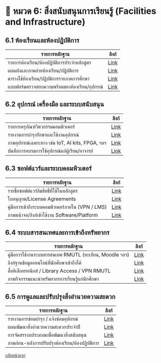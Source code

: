 # 📘 หมวด 6: สิ่งสนับสนุนการเรียนรู้ (Facilities and Infrastructure)

## 6.1 ห้องเรียนและห้องปฏิบัติการ

| รายการหลักฐาน | ลิงก์ |
|----------------|-------|
| รายการห้องเรียน/ห้องปฏิบัติการประจำหลักสูตร | [Link]() |
| แผนผังและภาพถ่ายห้องเรียน/ปฏิบัติการ | [Link]() |
| ตารางใช้ห้องเรียน/ปฏิบัติการรายภาคการศึกษา | [Link]() |
| แบบฟอร์มตรวจสอบความพร้อมของห้องเรียน/อุปกรณ์ | [Link]() |

## 6.2 อุปกรณ์ เครื่องมือ และระบบสนับสนุน

| รายการหลักฐาน | ลิงก์ |
|----------------|-------|
| รายการครุภัณฑ์วิศวกรรมคอมพิวเตอร์ | [Link]() |
| รายงานการบำรุงรักษาและใช้งานอุปกรณ์ | [Link]() |
| ภาพอุปกรณ์เฉพาะทาง เช่น IoT, AI kits, FPGA, ฯลฯ | [Link]() |
| บันทึกการอบรมการใช้อุปกรณ์แก่ผู้เรียน/อาจารย์ | [Link]() |

## 6.3 ซอฟต์แวร์และระบบคอมพิวเตอร์

| รายการหลักฐาน | ลิงก์ |
|----------------|-------|
| รายชื่อซอฟต์แวร์ลิขสิทธิ์ที่ใช้ในหลักสูตร | [Link]() |
| ใบอนุญาต/License Agreements | [Link]() |
| คู่มือการเข้าถึงระบบคอมพิวเตอร์ภายใน (VPN / LMS) | [Link]() |
| ภาพหน้าจอ/ลิงก์เข้าใช้งาน Software/Platform | [Link]() |

## 6.4 ระบบสารสนเทศและการเข้าถึงทรัพยากร

| รายการหลักฐาน | ลิงก์ |
|----------------|-------|
| คู่มือการใช้งานระบบสารสนเทศ RMUTL (ทะเบียน, Moodle ฯลฯ) | [Link]() |
| ลิงก์ฐานข้อมูลออนไลน์ที่นักศึกษาเข้าถึงได้ | [Link]() |
| สื่ออิเล็กทรอนิกส์ / Library Access / VPN RMUTL | [Link]() |
| ภาพกิจกรรมแนะนำทรัพยากรการเรียนรู้แก่นักศึกษา | [Link]() |

## 6.5 การดูแลและปรับปรุงสิ่งอำนวยความสะดวก

| รายการหลักฐาน | ลิงก์ |
|----------------|-------|
| รายงานการซ่อมบำรุง / แจ้งซ่อมอุปกรณ์ | [Link]() |
| แผนพัฒนาสิ่งอำนวยความสะดวกประจำปี | [Link]() |
| การจัดสรรงบประมาณเพื่อพัฒนาสิ่งสนับสนุน | [Link]() |
| ภาพก่อน-หลังการปรับปรุงห้องเรียน/ห้องปฏิบัติการ | [Link]() |

[กลับหน้าแรก](https://github.com/CPE-RMUTL/.github/blob/main/profile/README.md)
